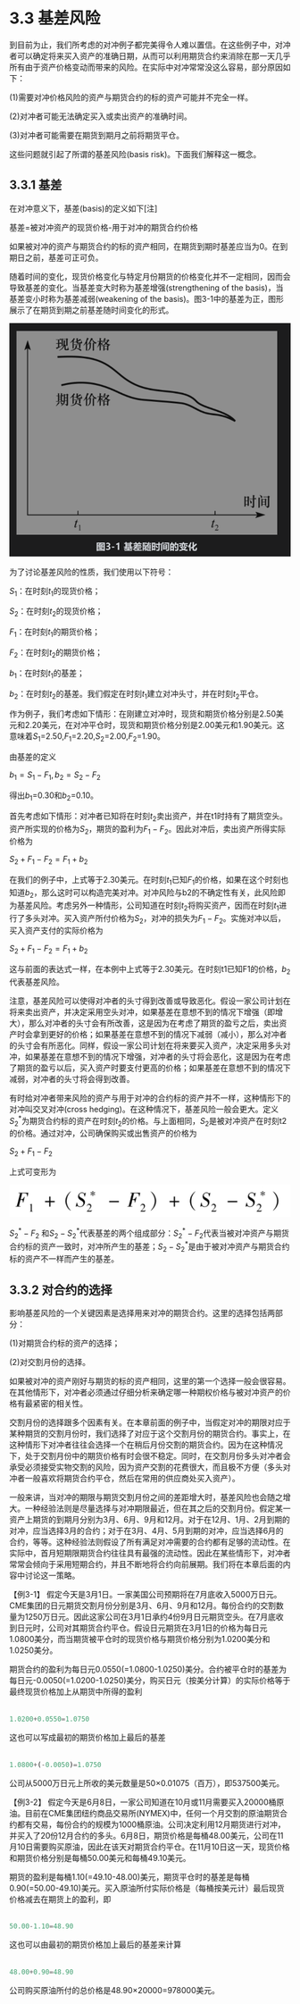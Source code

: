 # 3.3 基差风险

到目前为止，我们所考虑的对冲例子都完美得令人难以置信。在这些例子中，对冲者可以确定将来买入资产的准确日期，从而可以利用期货合约来消除在那一天几乎所有由于资产价格变动而带来的风险。在实际中对冲常常没这么容易，部分原因如下：

(1)需要对冲价格风险的资产与期货合约的标的资产可能并不完全一样。

(2)对冲者可能无法确定买入或卖出资产的准确时间。

(3)对冲者可能需要在期货到期月之前将期货平仓。

这些问题就引起了所谓的基差风险(basis risk)。下面我们解释这一概念。

## 3.3.1 基差

在对冲意义下，基差(basis)的定义如下[注]

基差=被对冲资产的现货价格-用于对冲的期货合约价格

如果被对冲的资产与期货合约的标的资产相同，在期货到期时基差应当为0。在到期日之前，基差可正可负。

随着时间的变化，现货价格变化与特定月份期货的价格变化并不一定相同，因而会导致基差的变化。当基差变大时称为基差增强(strengthening of the basis)，当基差变小时称为基差减弱(weakening of the basis)。图3-1中的基差为正，图形展示了在期货到期之前基差随时间变化的形式。

![](images/2024-02-20-11-48-54.png)

为了讨论基差风险的性质，我们使用以下符号：

$S_1$：在时刻$t_1$的现货价格；

$S_2$：在时刻$t_2$的现货价格；

$F_1$：在时刻$t_1$的期货价格；

$F_2$：在时刻$t_2$的期货价格；

$b_1$：在时刻$t_1$的基差；

$b_2$：在时刻$t_2$的基差。我们假定在时刻$t_1$建立对冲头寸，并在时刻$t_2$平仓。

作为例子，我们考虑如下情形：在刚建立对冲时，现货和期货价格分别是2.50美元和2.20美元，在对冲平仓时，现货和期货价格分别是2.00美元和1.90美元。这意味着$S_1$=2.50,$F_1$=2.20,$S_2$=2.00,$F_2$=1.90。

由基差的定义

$`b_1=S_1-F_1, b_2=S_2-F_2`$

得出$b_1$=0.30和$b_2$=0.10。

首先考虑如下情形：对冲者已知将在时刻$t_2$卖出资产，并在t1时持有了期货空头。资产所实现的价格为$S_2$，期货的盈利为$F_1-F_2$。因此对冲后，卖出资产所得实际价格为

$`S_2+F_1-F_2=F_1+b_2`$

在我们的例子中，上式等于2.30美元。在时刻$t_1$已知$F_1$的价格，如果在这个时刻也知道$b_2$，那么这时可以构造完美对冲。对冲风险与b2的不确定性有关，此风险即为基差风险。考虑另外一种情形，公司知道在时刻$t_2$将购买资产，因而在时刻$t_1$进行了多头对冲。买入资产所付价格为$S_2$，对冲的损失为$F_1-F_2$。实施对冲以后，买入资产支付的实际价格为

$`S_2+F_1-F_2=F_1+b_2`$

这与前面的表达式一样，在本例中上式等于2.30美元。在时刻t1已知F1的价格，$b_2$代表基差风险。

注意，基差风险可以使得对冲者的头寸得到改善或导致恶化。假设一家公司计划在将来卖出资产，并决定采用空头对冲，如果基差在意想不到的情况下增强（即增大），那么对冲者的头寸会有所改善，这是因为在考虑了期货的盈亏之后，卖出资产时会拿到更好的价格；如果基差在意想不到的情况下减弱（减小），那么对冲者的头寸会有所恶化。同样，假设一家公司计划在将来要买入资产，决定采用多头对冲，如果基差在意想不到的情况下增强，对冲者的头寸将会恶化，这是因为在考虑了期货的盈亏以后，买入资产时要支付更高的价格；如果基差在意想不到的情况下减弱，对冲者的头寸将会得到改善。

有时给对冲者带来风险的资产与用于对冲的合约标的资产并不一样，这种情形下的对冲叫交叉对冲(cross hedging)。在这种情况下，基差风险一般会更大。定义$S_2^*$为期货合约标的资产在时刻$t_2$的价格。与上面相同，$S_2$是被对冲资产在时刻t2的价格。通过对冲，公司确保购买或出售资产的价格为

$`S_2+F_1-F_2`$

上式可变形为

![](images/2024-02-20-11-54-00.png)

$S_2^*-F_2$ 和$S_2-S_2^*$代表基差的两个组成部分：$S_2^*-F_2$代表当被对冲资产与期货合约标的资产一致时，对冲所产生的基差；$S_2-S_2^*$是由于被对冲资产与期货合约标的资产不一样而产生的基差。

## 3.3.2 对合约的选择

影响基差风险的一个关键因素是选择用来对冲的期货合约。这里的选择包括两部分：

(1)对期货合约标的资产的选择；

(2)对交割月份的选择。

如果被对冲的资产刚好与期货的标的资产相同，这里的第一个选择一般会很容易。在其他情形下，对冲者必须通过仔细分析来确定哪一种期权价格与被对冲资产的价格有最紧密的相关性。

交割月份的选择跟多个因素有关。在本章前面的例子中，当假定对冲的期限对应于某种期货的交割月份时，我们选择了对应于这个交割月份的期货合约。事实上，在这种情形下对冲者往往会选择一个在稍后月份交割的期货合约。因为在这种情况下，处于交割月份中的期货价格有时会很不稳定。同时，在交割月份多头对冲者会承受必须接受实物交割的风险，因为资产交割的花费很大，而且极不方便（多头对冲者一般喜欢将期货合约平仓，然后在常用的供应商处买入资产）。

一般来讲，当对冲的期限与期货交割月份之间的差距增大时，基差风险也会随之增大。一种经验法则是尽量选择与对冲期限最近，但在其之后的交割月份。假定某一资产上期货的到期月分别为3月、6月、9月和12月。对于在12月、1月、2月到期的对冲，应当选择3月的合约；对于在3月、4月、5月到期的对冲，应当选择6月的合约，等等。这种经验法则假设了所有满足对冲需要的合约都有足够的流动性。在实际中，首月短期限期货合约往往具有最强的流动性。因此在某些情形下，对冲者常常会倾向于采用短期合约，并且不断地将合约向前展期。我们将在本章后面的内容中讨论这一策略。

【例3-1】 假定今天是3月1日。一家美国公司预期将在7月底收入5000万日元。CME集团的日元期货交割月份分别是3月、6月、9月和12月。每份合约的交割数量为1250万日元。因此这家公司在3月1日承约4份9月日元期货空头。在7月底收到日元时，公司对其期货合约平仓。假设日元期货在3月1日的价格为每日元1.0800美分，而当期货被平仓时的现货价格与期货价格分别为1.0200美分和1.0250美分。

期货合约的盈利为每日元0.0550(=1.0800-1.0250)美分。合约被平仓时的基差为每日元-0.0050(=1.0200-1.0250)美分，购买日元（按美分计算）的实际价格等于最终现货价格加上从期货中所得的盈利

```python 

1.0200+0.0550=1.0750

```
这也可以写成最初的期货价格加上最后的基差

```python 

1.0800+(-0.0050)=1.0750

```

公司从5000万日元上所收的美元数量是50×0.01075（百万），即537500美元。

【例3-2】 假定今天是6月8日，一家公司知道在10月或11月需要买入20000桶原油。目前在CME集团纽约商品交易所(NYMEX)中，任何一个月交割的原油期货合约都有交易，每份合约的规模为1000桶原油。公司决定利用12月期货进行对冲，并买入了20份12月合约的多头。6月8日，期货价格是每桶48.00美元，公司在11月10日需要购买原油，因此在该天对期货合约平仓。在11月10日这一天，现货价格和期货价格分别是每桶50.00美元和每桶49.10美元。

期货的盈利是每桶1.10(=49.10-48.00)美元，期货平仓时的基差是每桶0.90(=50.00-49.10)美元。买入原油所付实际价格是（每桶按美元计）最后现货价格减去在期货上的盈利，即

```python 

50.00-1.10=48.90

```

这也可以由最初的期货价格加上最后的基差来计算

```python 

48.00+0.90=48.90

```

公司购买原油所付的总价格是48.90×20000=978000美元。